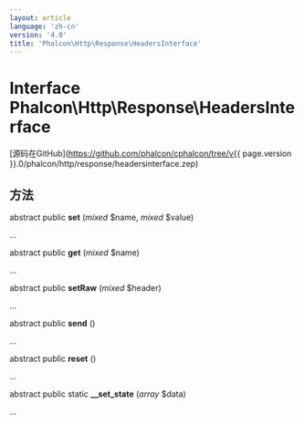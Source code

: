 ```yaml
---
layout: article
language: 'zh-cn'
version: '4.0'
title: 'Phalcon\Http\Response\HeadersInterface'
---
```

# Interface **Phalcon\Http\Response\HeadersInterface**

[源码在GitHub](https://github.com/phalcon/cphalcon/tree/v{{ page.version }}.0/phalcon/http/response/headersinterface.zep)

## 方法

abstract public **set** (*mixed* $name, *mixed* $value)

...

abstract public **get** (*mixed* $name)

...

abstract public **setRaw** (*mixed* $header)

...

abstract public **send** ()

...

abstract public **reset** ()

...

abstract public static **__set_state** (*array* $data)

...